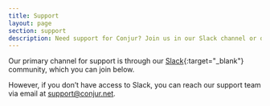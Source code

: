 ```yaml
---
title: Support
layout: page
section: support
description: Need support for Conjur? Join us in our Slack channel or drop us a support email!
---
```


Our primary channel for support is through our [Slack](https://slackin-conjur.herokuapp.com/){:target="_blank"} community, which you can join below.

However, if you don’t have access to Slack, you can reach our support team via email at [support@conjur.net](mailto:support@conjur.net).

